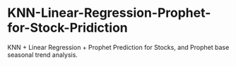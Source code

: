 # KNN-Linear-Regression-Prophet-for-Stock-Pridiction
KNN + Linear Regression + Prophet Prediction for Stocks, and Prophet base seasonal trend analysis. 
